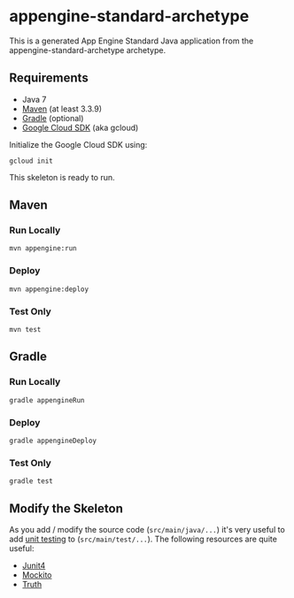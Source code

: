 appengine-standard-archetype
============================

This is a generated App Engine Standard Java application from the appengine-standard-archetype archetype.

## Requirements

* Java 7
* [Maven](https://maven.apache.org/download.cgi) (at least 3.3.9)
* [Gradle](https://gradle.org/gradle-download/) (optional)
* [Google Cloud SDK](https://cloud.google.com/sdk/) (aka gcloud)

Initialize the Google Cloud SDK using:

    gcloud init

This skeleton is ready to run.

## Maven

### Run Locally

    mvn appengine:run

### Deploy

    mvn appengine:deploy

### Test Only

    mvn test

## Gradle

### Run Locally

    gradle appengineRun

### Deploy

    gradle appengineDeploy

### Test Only

    gradle test

## Modify the Skeleton

As you add / modify the source code (`src/main/java/...`) it's very useful to add [unit testing](https://cloud.google.com/appengine/docs/java/tools/localunittesting)
to (`src/main/test/...`).  The following resources are quite useful:

* [Junit4](http://junit.org/junit4/)
* [Mockito](http://mockito.org/)
* [Truth](http://google.github.io/truth/)
